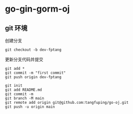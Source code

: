 # go-gin-gorm-oj

## git 环境

创建分支

```
git checkout -b dev-fptang
```

更新分支代码并提交

```
git add *
git commit -m "first commit"
git push origin dev-fptang
```



```
git init
git add README.md
git commit -m 
git branch -M main
git remote add origin git@github.com:tangfuping/go-oj.git
git push -u origin main
```